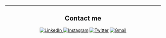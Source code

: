 
<div align="center">
  


-------------------

## Contact me
 <a href="https://www.linkedin.com/in/joshua-inovero-0534b4255/">![LinkedIn](https://img.shields.io/badge/joshinovero-0077B5?style=for-the-badge&logo=linkedin&logoColor=white) </a>
<a href="https://www.instagram.com/joshinovero/">![Instagram](https://img.shields.io/badge/joshinovero-%23E4405F.svg?style=for-the-badge&logo=Instagram&logoColor=white)</a> <a href="https://twitter.com/joshuaminovero">![Twitter](https://img.shields.io/badge/joshuaminovero-%231DA1F2.svg?style=for-the-badge&logo=Twitter&logoColor=white)</a> 
</a> <a href="https://mail.google.com">![Gmail](https://img.shields.io/badge/joshinovero@gmail.com-D14836?style=for-the-badge&logo=gmail&logoColor=white)</a> 

 <div>
